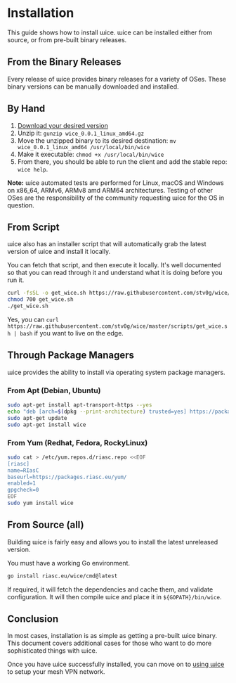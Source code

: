 # Installation

This guide shows how to install ɯice.
ɯice can be installed either from source, or from pre-built binary releases.

## From the Binary Releases

Every release of ɯice provides binary releases for a variety of OSes.
These binary versions can be manually downloaded and installed.

## By Hand

1.  [Download your desired version](https://github.com/stv0g/wice/releases)
2.  Unzip it: `gunzip wice_0.0.1_linux_amd64.gz`
3.  Move the unzipped binary to its desired destination: `mv wice_0.0.1_linux_amd64 /usr/local/bin/wice`
4.  Make it executable: `chmod +x /usr/local/bin/wice`
5.  From there, you should be able to run the client and add the stable repo: `wice help`.

**Note:** ɯice automated tests are performed for Linux, macOS and Windows on x86_64, ARMv6, ARMv8 amd ARM64 architectures.
Testing of other OSes are the responsibility of the community requesting ɯice for the OS in question.

## From Script

ɯice also has an installer script that will automatically grab the latest version of ɯice and install it locally.

You can fetch that script, and then execute it locally.
It's well documented so that you can read through it and understand what it is doing before you run it.

```bash
curl -fsSL -o get_wice.sh https://raw.githubusercontent.com/stv0g/wice/master/scripts/get_wice.sh
chmod 700 get_wice.sh
./get_wice.sh
```

Yes, you can `curl https://raw.githubusercontent.com/stv0g/wice/master/scripts/get_wice.sh | bash` if you want to live on the edge.

## Through Package Managers

ɯice provides the ability to install via operating system package managers.

### From Apt (Debian, Ubuntu)

```bash
sudo apt-get install apt-transport-https --yes
echo "deb [arch=$(dpkg --print-architecture) trusted=yes] https://packages.riasc.eu/apt/ /" | sudo tee /etc/apt/sources.list.d/riasc.list
sudo apt-get update
sudo apt-get install wice
```

### From Yum (Redhat, Fedora, RockyLinux)

```bash
sudo cat > /etc/yum.repos.d/riasc.repo <<EOF
[riasc]
name=RIasC
baseurl=https://packages.riasc.eu/yum/
enabled=1
gpgcheck=0
EOF
sudo yum install wice
```

## From Source (all)

Building ɯice is fairly easy and allows you to install the latest unreleased version.

You must have a working Go environment.

```bash
go install riasc.eu/wice/cmd@latest
```

If required, it will fetch the dependencies and cache them, and validate configuration.
It will then compile ɯice and place it in `${GOPATH}/bin/wice`.

## Conclusion

In most cases, installation is as simple as getting a pre-built ɯice binary.
This document covers additional cases for those who want to do more sophisticated things with ɯice.

Once you have ɯice successfully installed, you can move on to [using ɯice](Usage.md) to setup your mesh VPN network.